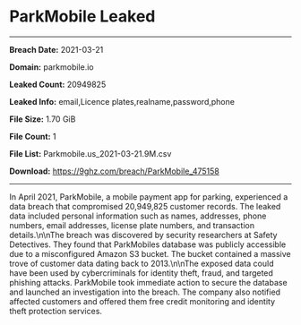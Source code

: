 # ParkMobile Leaked

------------
**Breach Date:** 2021-03-21

**Domain:** parkmobile.io

**Leaked Count:** 20949825

**Leaked Info:** email,Licence plates,realname,password,phone

**File Size:** 1.70 GiB

**File Count:** 1

**File List:** Parkmobile.us_2021-03-21.9M.csv

**Download:** https://9ghz.com/breach/ParkMobile_475158

------------
In April 2021, ParkMobile, a mobile payment app for parking, experienced a data breach that compromised 20,949,825 customer records. The leaked data included personal information such as names, addresses, phone numbers, email addresses, license plate numbers, and transaction details.\n\nThe breach was discovered by security researchers at Safety Detectives. They found that ParkMobiles database was publicly accessible due to a misconfigured Amazon S3 bucket. The bucket contained a massive trove of customer data dating back to 2013.\n\nThe exposed data could have been used by cybercriminals for identity theft, fraud, and targeted phishing attacks. ParkMobile took immediate action to secure the database and launched an investigation into the breach. The company also notified affected customers and offered them free credit monitoring and identity theft protection services.
